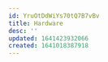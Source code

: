 ```yaml
---
id: YruOtDdWiYs70tQ7B7vBv
title: Hardware
desc: ''
updated: 1641423932066
created: 1641018387918
---
```


